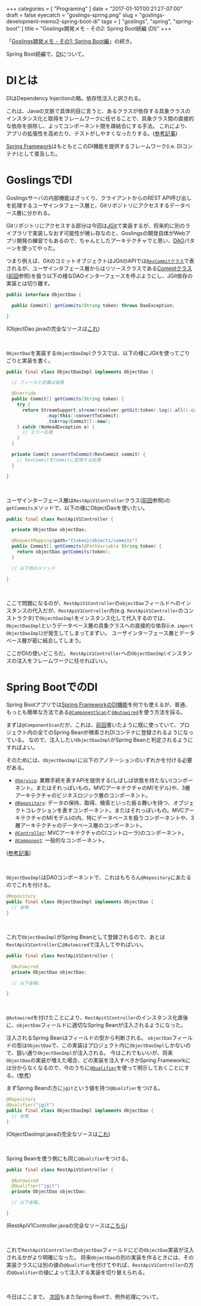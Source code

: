 +++
categories = [ "Programing" ]
date = "2017-01-10T00:21:27-07:00"
draft = false
eyecatch = "goslings-spring.png"
slug = "goslings-development-memo2-spring-boot-di"
tags = [ "goslings", "spring", "spring-boot" ]
title = "Goslings開発メモ - その2: Spring Boot続編 (DI)"
+++

「[Goslings開発メモ - その1: Spring Boot編](https://www.kaitoy.xyz/2017/01/03/goslings-development-memo1-spring-boot/)」の続き。

Spring Boot続編で、[DI](https://ja.wikipedia.org/wiki/%E4%BE%9D%E5%AD%98%E6%80%A7%E3%81%AE%E6%B3%A8%E5%85%A5)について。

# DIとは
DIはDependency Injectionの略。依存性注入と訳される。

これは、Javaの文脈で具体的目に言うと、あるクラスが依存する具象クラスのインスタンス化と取得をフレームワークに任せることで、具象クラス間の直接的な依存を排除し、よってコンポーネント間を疎結合にする手法。
これにより、アプリの拡張性を高めたり、テストがしやすくなったりする。([参考記事](http://qiita.com/mizunowanko/items/53eed059fc044c5aa5dc))

[Spring Framework](http://projects.spring.io/spring-framework/)はもともとこのDI機能を提供するフレームワーク(i.e. DIコンテナ)として普及した。

# GoslingsでDI
Goslingsサーバの内部機能はざっくり、クライアントからのREST API呼び出しを処理するユーザインタフェース層と、Gitリポジトリにアクセスするデータベース層に分かれる。

Gitリポジトリにアクセスする部分は今回は[JGit](https://eclipse.org/jgit/)で実装するが、将来的に別のライブラリで実装しなおす可能性が微レ存なのと、Goslingsの開発自体がWebアプリ開発の練習でもあるので、ちゃんとしたアーキテクチャでと思い、[DAO](https://ja.wikipedia.org/wiki/Data_Access_Object)パターンを使ってやった。

つまり例えば、GitのコミットオブジェクトはJGitのAPIでは[`RevCommitクラス`](http://download.eclipse.org/jgit/site/3.7.1.201504261725-r/apidocs/org/eclipse/jgit/revwalk/RevCommit.html)で表されるが、ユーザインタフェース層からはリソースクラスである[Commitクラス](https://github.com/kaitoy/goslings/blob/dba65bf4ca7ad1dd91b927d623b6ea9a39870b62/goslings-server/src/main/java/com/github/kaitoy/goslings/server/resource/Commit.java)([前回](https://www.kaitoy.xyz/2017/01/03/goslings-development-memo1-spring-boot/#5-%E3%83%AA%E3%82%BD%E3%83%BC%E3%82%B9%E3%82%AF%E3%83%A9%E3%82%B9%E4%BD%9C%E6%88%90)参照)を扱う以下の様なDAOインターフェースを呼ぶようにし、JGit依存の実装とは切り離す。

```java
public interface ObjectDao {

  public Commit[] getCommits(String token) throws DaoException;

}
```

(ObjectDao.javaの完全なソースは[これ](https://github.com/kaitoy/goslings/blob/dba65bf4ca7ad1dd91b927d623b6ea9a39870b62/goslings-server/src/main/java/com/github/kaitoy/goslings/server/dao/ObjectDao.java))

<br>

`ObjectDao`を実装する`ObjectDaoImpl`クラスでは、以下の様にJGitを使ってごりごりと実装を書く。

```java
public final class ObjectDaoImpl implements ObjectDao {

  // フィールド定義は省略

  @Override
  public Commit[] getCommits(String token) {
    try {
      return StreamSupport.stream(resolver.getGit(token).log().all().call().spliterator(), false)
               .map(this::convertToCommit)
               .toArray(Commit[]::new);
    } catch (NoHeadException e) {
      // エラー処理
    }
  }

  private Commit convertToCommit(RevCommit commit) {
    // RevCommitをCommitに変換する処理
  }

}
```

<br>

ユーザインターフェース層は`RestApiV1Controller`クラス([前回](https://www.kaitoy.xyz/2017/01/03/goslings-development-memo1-spring-boot/#6-%E3%82%B3%E3%83%B3%E3%83%88%E3%83%AD%E3%83%BC%E3%83%A9-rest-api%E3%82%B3%E3%83%B3%E3%83%88%E3%83%AD%E3%83%BC%E3%83%A9-%E4%BD%9C%E6%88%90)参照)の`getCommits`メソッドで、以下の様にObjectDaoを使いたい。

```java
public final class RestApiV1Controller {

  private ObjectDao objectDao;

  @RequestMapping(path="{token}/objects/commits")
  public Commit[] getCommits(@PathVariable String token) {
    return objectDao.getCommits(token);
  }

  // 以下他のメソッド

}
```

<br>

ここで問題になるのが、`RestApiV1Controller`の`objectDao`フィールドへのインスタンスの代入だが、`RestApiV1Controller`内(e.g. `RestApiV1Controller`のコンストラクタ)で`ObjectDaoImpl`をインスタンス化して代入するのでは、`ObjectDaoImpl`というデータベース層の具象クラスへの直接的な依存(i.e. `import ObjectDaoImpl`)が発生してしまってまずい。
ユーザインターフェース層とデータベース層が密に結合してしまう。

ここがDIの使いどころだ。
`RestApiV1Controller`への`ObjectDaoImpl`インスタンスの注入をフレームワークに任せればいい。

# Spring BootでのDI
Spring Bootアプリでは[Spring FrameworkのDI機能](https://docs.spring.io/spring/docs/4.3.4.RELEASE/spring-framework-reference/html/beans.html)を何でも使えるが、普通、もっとも簡単な方法である[`@ComponentScan`](http://docs.spring.io/spring-framework/docs/4.3.4.RELEASE/javadoc-api/org/springframework/context/annotation/ComponentScan.html)と[`@Autowired`](https://docs.spring.io/spring/docs/4.3.4.RELEASE/spring-framework-reference/html/beans.html#beans-autowired-annotation)を使う方法を採る。

まずは`@ComponentScan`だが、これは、[前回](https://www.kaitoy.xyz/2017/01/03/goslings-development-memo1-spring-boot/#7-%E3%83%A1%E3%82%A4%E3%83%B3%E3%82%AF%E3%83%A9%E3%82%B9%E4%BD%9C%E6%88%90)書いたように既に使っていて、プロジェクト内の全てのSpring Beanが検索されDIコンテナに登録されるようになっている。
なので、注入したい`ObjectDaoImpl`がSpring Beanと判定されるようにすればよい。

そのためには、`ObjectDaoImpl`に以下のアノテーションのいずれかを付ける必要がある。

* [`@Service`](http://docs.spring.io/spring-framework/docs/4.3.4.RELEASE/javadoc-api/org/springframework/stereotype/Service.html): 業務手続を表すAPIを提供する(しばしば状態を持たない)コンポーネント。またはそれっぽいもの。MVCアーキテクチャのM(モデル)や、3層アーキテクチャのビジネスロジック層のコンポーネント。
* [`@Repository`](http://docs.spring.io/spring-framework/docs/4.3.4.RELEASE/javadoc-api/org/springframework/stereotype/Repository.html): データの保持、取得、検索といった振る舞いを持つ、オブジェクトコレクションを表すコンポーネント。またはそれっぽいもの。MVCアーキテクチャのM(モデル)の内、特にデータベースを扱うコンポーネントや、3層アーキテクチャのデータベース層のコンポーネント。
* [`@Controller`](http://docs.spring.io/spring-framework/docs/4.3.4.RELEASE/javadoc-api/org/springframework/stereotype/Controller.html): MVCアーキテクチャのC(コントローラ)のコンポーネント。
* [`@Component`](http://docs.spring.io/spring-framework/docs/4.3.4.RELEASE/javadoc-api/org/springframework/stereotype/Component.html): 一般的なコンポーネント。

([参考記事](http://qiita.com/KevinFQ/items/abc7369cb07eb4b9ae29))

<br>

`ObjectDaoImpl`はDAOコンポーネントで、これはもちろん`@Repository`にあたるのでこれを付ける。

```java
@Repository
public final class ObjectDaoImpl implements ObjectDao {
  // 省略
}
```

<br>

これで`ObjectDaoImpl`がSpring Beanとして登録されるので、あとは`RestApiV1Controller`に`@Autowired`で注入してやればいい。

```java
public final class RestApiV1Controller {

  @Autowired
  private ObjectDao objectDao;

  // 以下省略。

}
```

<br>

`@Autowired`を付けたことにより、`RestApiV1Controller`のインスタンス化直後に、`objectDao`フィールドに適切なSpring Beanが注入されるようになった。

注入されるSpring Beanはフィールドの型から判断される。
`objectDao`フィールドの型は`ObjectDao`で、この実装はプロジェクト内に`ObjectDaoImpl`しかないので、狙い通り`ObjectDaoImpl`が注入される。
今はこれでもいいが、将来`ObjectDao`の実装が増えた場合、どの実装を注入すべきかSpring Frameworkには分からなくなるので、今のうちに[`@Qualifier`](http://docs.spring.io/spring/docs/4.3.4.RELEASE/javadoc-api/org/springframework/beans/factory/annotation/Qualifier.html)を使って明示しておくことにする。([参考](https://docs.spring.io/spring/docs/4.3.4.RELEASE/spring-framework-reference/html/beans.html#beans-autowired-annotation-qualifiers))

まずSpring Beanの方に`jgit`という値を持つ`@Qualifier`をつける。

```java
@Repository
@Qualifier("jgit")
public final class ObjectDaoImpl implements ObjectDao {
  // 省略
}
```

(ObjectDaoImpl.javaの完全なソースは[これ](https://github.com/kaitoy/goslings/blob/dba65bf4ca7ad1dd91b927d623b6ea9a39870b62/goslings-server/src/main/java/com/github/kaitoy/goslings/server/dao/jgit/ObjectDaoImpl.java))

<br>

Spring Beanを使う側にも同じ`@Qualifier`をつける。

```java
public final class RestApiV1Controller {

  @Autowired
  @Qualifier("jgit")
  private ObjectDao objectDao;

  // 以下省略。

}
```

(RestApiV1Controller.javaの完全なソースは[こちら](https://github.com/kaitoy/goslings/blob/dba65bf4ca7ad1dd91b927d623b6ea9a39870b62/goslings-server/src/main/java/com/github/kaitoy/goslings/server/controller/RestApiV1Controller.java))

<br>

これで`RestApiV1Controller`の`objectDao`フィールドにどの`ObjectDao`実装が注入されるかがより明確になった。
将来`ObjectDao`の別の実装を作るときには、その実装クラスには別の値の`@Qualifier`を付けてやれば、`RestApiV1Controller`の方の`@Qualifier`の値によって注入する実装を切り替えられる。

<br>

今日はここまで。
[次回](https://www.kaitoy.xyz/2017/01/13/goslings-development-memo3-spring-boot-exception/)もまたSpring Bootで、例外処理について。
